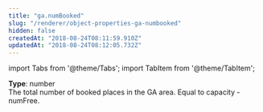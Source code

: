 ```yaml
---
title: "ga.numBooked"
slug: "/renderer/object-properties-ga-numbooked"
hidden: false
createdAt: "2018-08-24T08:11:59.910Z"
updatedAt: "2018-08-24T08:12:05.732Z"
---
```


import Tabs from '@theme/Tabs';
import TabItem from '@theme/TabItem';

**Type**: number  
The total number of booked places in the GA area. 
Equal to capacity - numFree.
